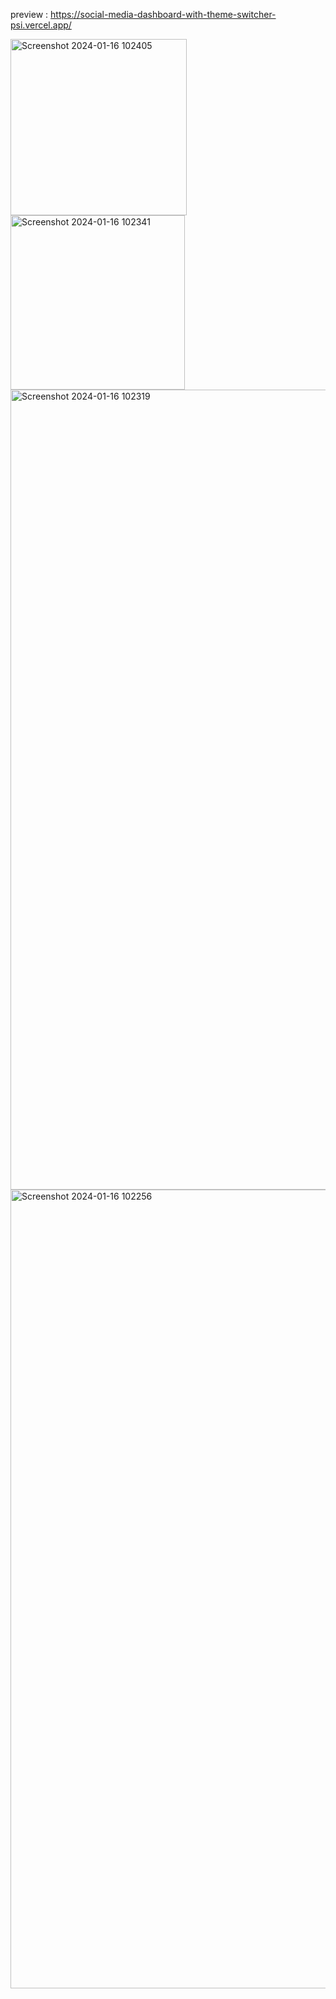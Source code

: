 preview : https://social-media-dashboard-with-theme-switcher-psi.vercel.app/

<img width="282" alt="Screenshot 2024-01-16 102405" src="https://github.com/night-sornram/social-media-dashboard-with-theme-switcher/assets/136814474/6b934f02-d7da-439d-b92b-d3b4cd0b6250">
<img width="279" alt="Screenshot 2024-01-16 102341" src="https://github.com/night-sornram/social-media-dashboard-with-theme-switcher/assets/136814474/21bd637c-1a8d-406d-8fb5-04077739a49e">
<img width="1280" alt="Screenshot 2024-01-16 102319" src="https://github.com/night-sornram/social-media-dashboard-with-theme-switcher/assets/136814474/b7536f5c-5a66-425f-a13d-b4b19868cd76">

<img width="1278" alt="Screenshot 2024-01-16 102256" src="https://github.com/night-sornram/social-media-dashboard-with-theme-switcher/assets/136814474/37cb0d46-841f-4e3d-807b-66934047d76f">
